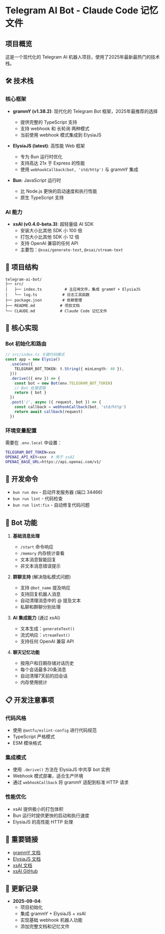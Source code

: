 # Telegram AI Bot - Claude Code 记忆文件

## 项目概览

这是一个现代化的 Telegram AI 机器人项目，使用了2025年最新最热门的技术栈。

## 🛠️ 技术栈

### 核心框架
- **grammY (v1.38.2)**: 现代化的 Telegram Bot 框架，2025年最推荐的选择
  - 提供完整的 TypeScript 支持
  - 支持 webhook 和 长轮询 两种模式
  - 当前使用 webhook 模式集成到 ElysiaJS

- **ElysiaJS (latest)**: 高性能 Web 框架
  - 专为 Bun 运行时优化
  - 支持高达 21x 于 Express 的性能
  - 使用 `webhookCallback(bot, 'std/http')` 与 grammY 集成

- **Bun**: JavaScript 运行时
  - 比 Node.js 更快的启动速度和执行性能
  - 原生 TypeScript 支持

### AI 能力
- **xsAI (v0.4.0-beta.3)**: 超轻量级 AI SDK
  - 安装大小比其他 SDK 小 100 倍
  - 打包大小比其他 SDK 小 12 倍
  - 支持 OpenAI 兼容的任何 API
  - 主要包：`@xsai/generate-text`, `@xsai/stream-text`

## 📁 项目结构

```
telegram-ai-bot/
├── src/
│   ├── index.ts          # 主应用文件，集成 grammY + ElysiaJS
│   └── log.ts           # 日志工具函数
├── package.json         # 依赖管理
├── README.md           # 项目文档
└── CLAUDE.md           # Claude Code 记忆文件
```

## 🔧 核心实现

### Bot 初始化和路由
```typescript
// src/index.ts 关键代码模式
const app = new Elysia()
  .use(env({
    TELEGRAM_BOT_TOKEN: t.String({ minLength: 40 }),
  }))
  .derive(({ env }) => {
    const bot = new Bot(env.TELEGRAM_BOT_TOKEN)
    // Bot 处理逻辑
    return { bot }
  })
  .post('/', async ({ request, bot }) => {
    const callback = webhookCallback(bot, 'std/http')
    return await callback(request)
  })
```

### 环境变量配置
需要在 `.env.local` 中设置：
```bash
TELEGRAM_BOT_TOKEN=xxx
OPENAI_API_KEY=xxx  # 用于 xsAI
OPENAI_BASE_URL=https://api.openai.com/v1/
```

## 🚀 开发命令

- `bun run dev` - 启动开发服务器 (端口 34466)
- `bun run lint` - 代码检查
- `bun run lint:fix` - 自动修复代码问题

## 🤖 Bot 功能

1. **基础消息处理**
   - `/start` 命令响应
   - `/memory` 内存统计查看
   - 文本消息智能回复
   - 非文本消息错误提示

2. **群聊支持** (解决隐私模式问题)
   - 支持 `@bot_name` 提及响应
   - 支持回复机器人消息
   - 自动清理消息中的 @ 提及文本
   - 私聊和群聊分别处理

3. **AI 集成能力** (通过 xsAI)
   - 文本生成：`generateText()`
   - 流式响应：`streamText()`
   - 支持任何 OpenAI 兼容 API

4. **聊天记忆功能**
   - 按用户和日期存储对话历史
   - 每个会话最多20条消息
   - 自动清理7天前的旧会话
   - 内存使用统计

## 📋 开发注意事项

### 代码风格
- 使用 `@antfu/eslint-config` 进行代码规范
- TypeScript 严格模式
- ESM 模块格式

### 集成模式
- 使用 `.derive()` 方法在 ElysiaJS 中共享 bot 实例
- Webhook 模式部署，适合生产环境
- 通过 `webhookCallback` 将 grammY 适配到标准 HTTP 请求

### 性能优化
- xsAI 提供极小的打包体积
- Bun 运行时提供更快的启动和执行速度
- ElysiaJS 的高性能 HTTP 处理

## 🔗 重要链接

- [grammY 文档](https://grammy.dev/)
- [ElysiaJS 文档](https://elysiajs.com/)
- [xsAI 文档](https://xsai.js.org/docs)
- [xsAI GitHub](https://github.com/moeru-ai/xsai)

## 📝 更新记录

- **2025-09-04**:
  - 项目初始化
  - 集成 grammY + ElysiaJS + xsAI
  - 实现基础 webhook 机器人功能
  - 添加完整文档和记忆文件
